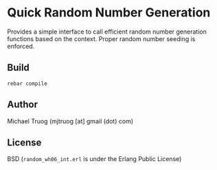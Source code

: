 Quick Random Number Generation
==============================

Provides a simple interface to call efficient random number generation
functions based on the context.  Proper random number seeding is enforced.

Build
-----

    rebar compile

Author
------

Michael Truog (mjtruog [at] gmail (dot) com)

License
-------

BSD (`random_wh06_int.erl` is under the Erlang Public License)

